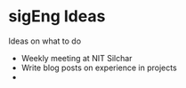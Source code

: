 # sigEng Ideas
Ideas on what to do

- Weekly meeting at NIT Silchar
- Write blog posts on experience in projects
- 
